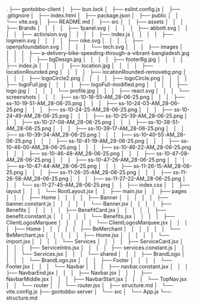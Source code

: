 .
├── gontobbo-client
│   ├── bun.lock
│   ├── eslint.config.js
│   ├── .gitignore
│   ├── index.html
│   ├── package.json
│   ├── public
│   │   └── vite.svg
│   ├── README.md
│   ├── src
│   │   ├── assets
│   │   │   ├── Brands
│   │   │   │   ├── 1panel.svg
│   │   │   │   ├── abbott.svg
│   │   │   │   ├── activision.svg
│   │   │   │   ├── index.js
│   │   │   │   ├── logmein.svg
│   │   │   │   ├── nike.svg
│   │   │   │   ├── openjsfoundation.svg
│   │   │   │   └── tech.svg
│   │   │   ├── images
│   │   │   │   ├── a-delivery-bike-speeding-through-a-vibrant-bangladesh.jpg
│   │   │   │   ├── bgDesign.jpg
│   │   │   │   ├── footerBg.jpg
│   │   │   │   ├── index.js
│   │   │   │   ├── location.jpg
│   │   │   │   ├── locationRounded.png
│   │   │   │   ├── locationRounded-removebg.png
│   │   │   │   ├── logoCircle2.png
│   │   │   │   ├── logoCircle.png
│   │   │   │   ├── logoFull.jpg
│   │   │   │   ├── logoFull-modified.png
│   │   │   │   ├── logo.jpg
│   │   │   │   └── profile.jpg
│   │   │   ├── react.svg
│   │   │   └── screenshots
│   │   │       ├── ss-10-18-55-AM_28-06-25.png
│   │   │       ├── ss-10-19-51-AM_28-06-25.png
│   │   │       ├── ss-10-24-03-AM_28-06-25.png
│   │   │       ├── ss-10-24-25-AM_28-06-25.png
│   │   │       ├── ss-10-24-49-AM_28-06-25.png
│   │   │       ├── ss-10-25-39-AM_28-06-25.png
│   │   │       ├── ss-10-27-08-AM_28-06-25.png
│   │   │       ├── ss-10-38-51-AM_28-06-25.png
│   │   │       ├── ss-10-39-17-AM_28-06-25.png
│   │   │       ├── ss-10-39-34-AM_28-06-25.png
│   │   │       ├── ss-10-40-55-AM_28-06-25.png
│   │   │       ├── ss-10-41-19-AM_28-06-25.png
│   │   │       ├── ss-10-46-00-AM_28-06-25.png
│   │   │       ├── ss-10-46-22-AM_28-06-25.png
│   │   │       ├── ss-10-46-48-AM_28-06-25.png
│   │   │       ├── ss-10-47-08-AM_28-06-25.png
│   │   │       ├── ss-10-47-26-AM_28-06-25.png
│   │   │       ├── ss-10-47-44-AM_28-06-25.png
│   │   │       ├── ss-11-26-15-AM_28-06-25.png
│   │   │       ├── ss-11-26-35-AM_28-06-25.png
│   │   │       ├── ss-11-26-58-AM_28-06-25.png
│   │   │       ├── ss-11-27-22-AM_28-06-25.png
│   │   │       └── ss-11-27-45-AM_28-06-25.png
│   │   ├── index.css
│   │   ├── layout
│   │   │   └── RootLayout.jsx
│   │   ├── main.jsx
│   │   ├── pages
│   │   │   ├── Home
│   │   │   │   ├── Banner
│   │   │   │   │   ├── banner.constant.js
│   │   │   │   │   └── Banner.jsx
│   │   │   │   ├── Benefits
│   │   │   │   │   ├── BenefitCard.jsx
│   │   │   │   │   ├── benefit.constant.js
│   │   │   │   │   └── Benefits.jsx
│   │   │   │   ├── ClientLogosMarquee
│   │   │   │   │   └── ClientLogosMarquee.jsx
│   │   │   │   ├── Home
│   │   │   │   │   ├── BeMerchant
│   │   │   │   │   │   └── BeMerchant.jsx
│   │   │   │   │   ├── Home.jsx
│   │   │   │   │   └── import.jsx
│   │   │   │   └── Services
│   │   │   │       ├── ServiceCard.jsx
│   │   │   │       ├── ServiceIntro.jsx
│   │   │   │       ├── services.constant.js
│   │   │   │       └── Services.jsx
│   │   │   └── shared
│   │   │       ├── BrandLogo
│   │   │       │   └── BrandLogo.jsx
│   │   │       ├── Footer
│   │   │       │   └── Footer.jsx
│   │   │       └── Navbar
│   │   │           ├── navbar.constant.jsx
│   │   │           ├── NavbarEnd.jsx
│   │   │           ├── Navbar.jsx
│   │   │           ├── NavbarMiddle.jsx
│   │   │           ├── NavbarStart.jsx
│   │   │           └── TopNav.jsx
│   │   └── router
│   │       └── router.jsx
│   ├── structure.md
│   └── vite.config.js
├── gontobbo-server
│   └── src
│       └── App.js
└── structure.md
